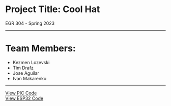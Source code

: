 # Project Title: Cool Hat
EGR 304 - Spring 2023

---

# Team Members:
- Kezmen Lozevski
- Tim Drafz
- Jose Aguilar
- Ivan Makarenko

---

[View PIC Code](pic.md)  
[View ESP32 Code](esp32.md)
